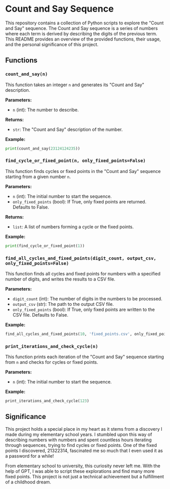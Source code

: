 # Count and Say Sequence

This repository contains a collection of Python scripts to explore the "Count and Say" sequence. The Count and Say sequence is a series of numbers where each term is derived by describing the digits of the previous term. This README provides an overview of the provided functions, their usage, and the personal significance of this project.

## Functions

### `count_and_say(n)`

This function takes an integer `n` and generates its "Count and Say" description.

**Parameters:**

- `n` (int): The number to describe.

**Returns:**

- `str`: The "Count and Say" description of the number.

**Example:**

```python
print(count_and_say(23124124235))
```

### `find_cycle_or_fixed_point(n, only_fixed_points=False)`

This function finds cycles or fixed points in the "Count and Say" sequence starting from a given number `n`.

**Parameters:**

- `n` (int): The initial number to start the sequence.
- `only_fixed_points` (bool): If True, only fixed points are returned. Defaults to False.

**Returns:**

- `list`: A list of numbers forming a cycle or the fixed points.

**Example:**

```python
print(find_cycle_or_fixed_point(1))
```

### `find_all_cycles_and_fixed_points(digit_count, output_csv, only_fixed_points=False)`

This function finds all cycles and fixed points for numbers with a specified number of digits, and writes the results to a CSV file.

**Parameters:**

- `digit_count` (int): The number of digits in the numbers to be processed.
- `output_csv` (str): The path to the output CSV file.
- `only_fixed_points` (bool): If True, only fixed points are written to the CSV file. Defaults to False.

**Example:**

```python
find_all_cycles_and_fixed_points(10, 'fixed_points.csv', only_fixed_points=True)
```

### `print_iterations_and_check_cycle(n)`

This function prints each iteration of the "Count and Say" sequence starting from `n` and checks for cycles or fixed points.

**Parameters:**

- `n` (int): The initial number to start the sequence.

**Example:**

```python
print_iterations_and_check_cycle(123)
```

## Significance

This project holds a special place in my heart as it stems from a discovery I made during my elementary school years. I stumbled upon this way of describing numbers with numbers and spent countless hours iterating through sequences, trying to find cycles or fixed points. One of the fixed points I discovered, 21322314, fascinated me so much that I even used it as a password for a while!

From elementary school to university, this curiosity never left me. With the help of GPT, I was able to script these explorations and find many more fixed points. This project is not just a technical achievement but a fulfillment of a childhood dream.